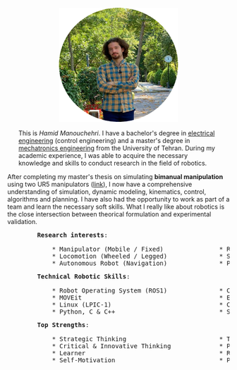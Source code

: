 <!-- For initial loading of page it must be `README.md` file, image and paragraphs are written in html for better control and configuration in web page, please do not convert them into markdown syntax. -->

<p style="text-align:center;">
  <img width="270" height="259" src="/img/bio_image/about_img.png" alt="my photo">
</p>

<p style="margin: 1% 5% 1% 5%">
This is <i>Hamid Manouchehri</i>. I have a bachelor's degree in <u>electrical engineering</u> (control engineering) and a master's degree in <u>mechatronics engineering</u> from the University of Tehran. During my academic experience, I was able to acquire the necessary knowledge and skills to conduct research in the field of robotics. <br>

After completing my master's thesis on simulating <b>bimanual manipulation</b> using two UR5 manipulators (<a href="https://hamid-manouchehri.github.io/Development-and-Simulation-of-Bimanual-Object-Manipulation/">link</a>), I now have a comprehensive understanding of simulation, dynamic modeling, kinematics, control, algorithms and planning. I have also had the opportunity to work as part of a team and learn the necessary soft skills. What I really like about robotics is the close intersection between theorical formulation and experimental validation.

<pre>
        <b>Research interests</b>:

            * Manipulator (Mobile / Fixed)               * Robot Control Algorithms
            * Locomotion (Wheeled / Legged)              * Simulation & Dynamic Modeling
            * Autonomous Robot (Navigation)              * Planning & Optimization
</pre>

<pre>
        <b>Technical Robotic Skills</b>:
        
            * Robot Operating System (ROS1)              * CAD (SolidWorks)
            * MOVEit                                     * Embedded System Design (PIC MCU)
            * Linux (LPIC-1)                             * Control Engineering
            * Python, C & C++                            * Software and Hardware Troubleshooting
</pre>

<pre>
        <b>Top Strengths</b>:
        
            * Strategic Thinking                         * Team Player 
            * Critical & Innovative Thinking             * Project Management
            * Learner                                    * Responsibility and Commitment
            * Self-Motivation                            * Persistence
</pre>
